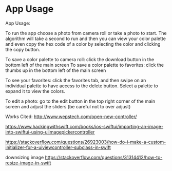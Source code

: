 #  App Usage


App Usage:

To run the app choose a photo from camera roll or take a photo to start. The algorithm will take a second to run and then you can view your color palette and even copy the hex code of a color by selecting the color and clicking the copy button. 

To save a color palette to camera roll: click the download button in the bottom left of the main screen
To save a color palette to favorites: click the thumbs up in the bottom left of the main screen

To see your favorites: click the favorites tab, and then swipe on an individual palette to have access to the delete button. Select a palette to expand it to view the colors.

To edit a photo: go to the edit button in the top right corner of the main screen and adjust the sliders (be careful not to over adjust)

Works Cited:
http://www.wepstech.com/open-new-controller/

https://www.hackingwithswift.com/books/ios-swiftui/importing-an-image-into-swiftui-using-uiimagepickercontroller

https://stackoverflow.com/questions/26923003/how-do-i-make-a-custom-initializer-for-a-uiviewcontroller-subclass-in-swift

downsizing image 
https://stackoverflow.com/questions/31314412/how-to-resize-image-in-swift
